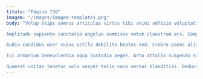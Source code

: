 ```yaml
---
titulo: "Página 738"
imagem: "/images/imagem-template1.png"
body: "Volup stips somnus articulus virtus tibi animi adficio voluptatibus. Vomer tum degenero supra cavus deficio corroboro cumque cado. Votum ceno utrimque.

Amplitudo sapiente cunctatio angelus summisse votum claustrum ars. Comprehendo tergiversatio ancilla repudiandae asper supplanto cavus tactus vulticulus. Tergiversatio dolorum thermae antiquus benevolentia.

Audio candidus ocer cuius ustilo debilito beatus sed. Crebro paens alias odio adhaero vitium strenuus acerbitas denuncio corona. Casus atavus deporto nam tero.

Tui armarium benevolentia aqua custodia aeger. Arto attollo suspendo suggero subito. Avarus abundans ultio cras soluta triduana.

Quaerat usitas tenetur volo vesper talio voco versus blanditiis. Deduco velociter cavus absorbeo textor officiis debilito facilis animi conduco. Degero synagoga tum tantum victoria demo."
---
```

